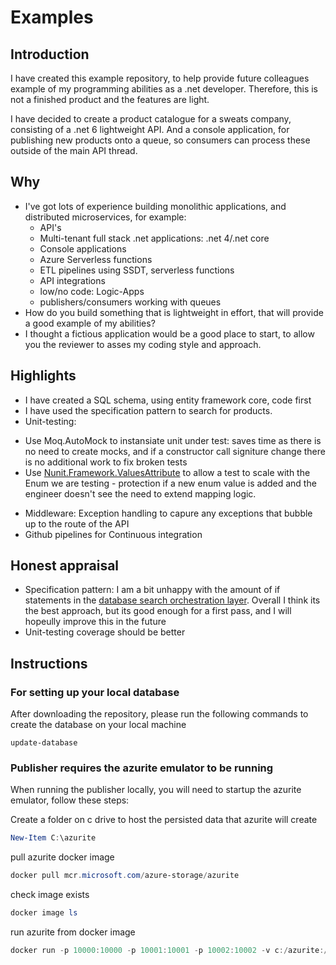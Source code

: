 # Examples

## Introduction
I have created this example repository, to help provide future colleagues example of my programming abilities as a .net developer. 
Therefore, this is not a finished product and the features are light.

I have decided to create a product catalogue for a sweats company, consisting of a 
.net 6 lightweight API. And a console application, for publishing new 
products onto a queue, so consumers can process these outside of the main API thread.

## Why

* I've got lots of experience building monolithic applications, and distributed microservices, for example:
   * API's
   * Multi-tenant full stack .net applications: .net 4/.net core
   * Console applications
   * Azure Serverless functions
   * ETL pipelines using SSDT, serverless functions 
   * API integrations
   * low/no code: Logic-Apps
   * publishers/consumers working with queues
* How do you build something that is lightweight in effort, that will provide a good example of my abilities?
* I thought a fictious application would be a good place to start, to allow you the reviewer to asses my coding style and approach.

## Highlights
* I have created a SQL schema, using entity framework core, code first
 * I have used the specification pattern to search for products.   
* Unit-testing: 
 - Use Moq.AutoMock to instansiate unit under test: saves time as there is no need to create mocks, and if a constructor call signiture change there is no additional work to fix broken tests
 - Use  [Nunit.Framework.ValuesAttribute](Database.Tests\Enums\MapEnumToEnum\MapProductToProductType\EnsureAllProductsAreMapped.Tests.cs) to allow a test to scale with the Enum we are testing - protection if a new enum value is added and the engineer doesn't see the need to extend mapping logic.
* Middleware: Exception handling to capure any exceptions that bubble up to the route of the API
* Github pipelines for Continuous integration

## Honest appraisal
* Specification pattern: I am a bit unhappy with the amount of if statements in the [database search orchestration layer](/blob/main/Database/Search/DatabaseSearchOrchestrator.cs). Overall I think its the best approach, but its good enough for a first pass, and I will hopeully improve this in the future
* Unit-testing coverage should be better


## Instructions

### For setting up your local database
After downloading the repository, please run the following commands to create 
the database on your local machine
```
update-database
```

### Publisher requires the azurite emulator to be running
When running the publisher locally, you will need to startup the azurite emulator, 
follow these steps:

Create a folder on c drive to host the persisted data that azurite will create
```powershell
New-Item C:\azurite
```
pull azurite docker image
```powershell
docker pull mcr.microsoft.com/azure-storage/azurite
```
check image exists
```powershell
docker image ls
```
run azurite from docker image
```powershell
docker run -p 10000:10000 -p 10001:10001 -p 10002:10002 -v c:/azurite:/data mcr.microsoft.com/azure-storage/azurite
```
